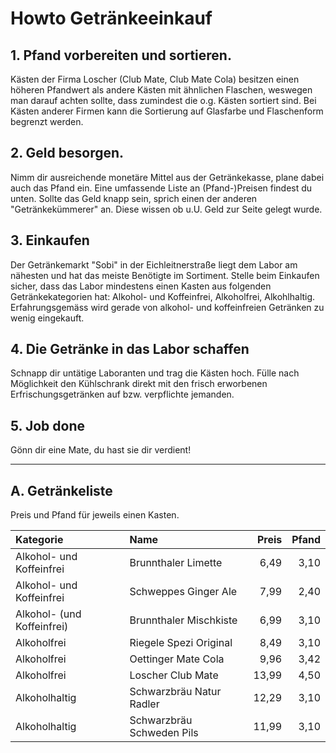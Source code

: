 # Howto Getränkeeinkauf

## 1. Pfand vorbereiten und sortieren.

Kästen der Firma Loscher (Club Mate, Club Mate Cola) besitzen einen höheren Pfandwert als andere Kästen mit ähnlichen Flaschen, weswegen man darauf achten sollte, dass zumindest die o.g. Kästen sortiert sind. Bei Kästen anderer Firmen kann die Sortierung auf Glasfarbe und Flaschenform begrenzt werden.

## 2. Geld besorgen.

Nimm dir ausreichende monetäre Mittel aus der Getränkekasse, plane dabei auch das Pfand ein. Eine umfassende Liste an (Pfand-)Preisen findest du unten. Sollte das Geld knapp sein, sprich einen der anderen "Getränkekümmerer" an. Diese wissen ob u.U. Geld zur Seite gelegt wurde.

## 3. Einkaufen

Der Getränkemarkt "Sobi" in der Eichleitnerstraße liegt dem Labor am nähesten und hat das meiste Benötigte im Sortiment. Stelle beim Einkaufen sicher, dass das Labor mindestens einen Kasten aus folgenden Getränkekategorien hat: Alkohol- und Koffeinfrei, Alkoholfrei, Alkohlhaltig. Erfahrungsgemäss wird gerade von alkohol- und koffeinfreien Getränken zu wenig eingekauft.

## 4. Die Getränke in das Labor schaffen

Schnapp dir untätige Laboranten und trag die Kästen hoch. Fülle nach Möglichkeit den Kühlschrank direkt mit den frisch erworbenen Erfrischungsgetränken auf bzw. verpflichte jemanden.

## 5. Job done

Gönn dir eine Mate, du hast sie dir verdient!
___
## A. Getränkeliste

Preis und Pfand für jeweils einen Kasten.

| Kategorie | Name | Preis | Pfand |
|:----------|:-----|------:|------:|
| Alkohol- und Koffeinfrei | Brunnthaler Limette | 6,49 | 3,10 |
| Alkohol- und Koffeinfrei | Schweppes Ginger Ale | 7,99 | 2,40 |
| Alkohol- (und Koffeinfrei) | Brunnthaler Mischkiste | 6,99 | 3,10 |
| Alkoholfrei | Riegele Spezi Original | 8,49 | 3,10 |
| Alkoholfrei | Oettinger Mate Cola | 9,96 | 3,42 |
| Alkoholfrei | Loscher Club Mate | 13,99 | 4,50 |
| Alkoholhaltig | Schwarzbräu Natur Radler | 12,29 | 3,10 |
| Alkoholhaltig | Schwarzbräu Schweden Pils | 11,99 | 3,10 |

